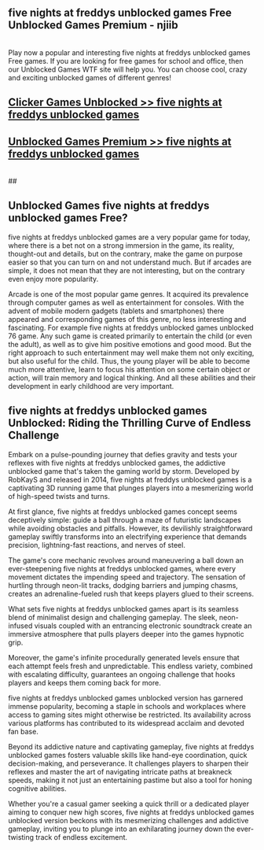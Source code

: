 ## five nights at freddys unblocked games Free Unblocked Games Premium - njiib <br>
<br>
Play now a popular and interesting five nights at freddys unblocked games Free games. If you are looking for free games for school and office, then our Unblocked Games WTF site will help you. You can choose cool, crazy and exciting unblocked games of different genres!


##  [Clicker Games Unblocked >> five nights at freddys unblocked games](http://freeplayer.one?title=five_nights_at_freddys_unblocked_games&ref=05)

##  [Unblocked Games Premium >> five nights at freddys unblocked games](http://freeplayer.one?title=five_nights_at_freddys_unblocked_games&ref=05)
  <br>
  ##



## Unblocked Games five nights at freddys unblocked games Free?

five nights at freddys unblocked games are a very popular game for today, where there is a bet not on a strong immersion in the game, its reality, thought-out and details, but on the contrary, make the game on purpose easier so that you can turn on and not understand much. But if arcades are simple, it does not mean that they are not interesting, but on the contrary even enjoy more popularity.

Arcade is one of the most popular game genres. It acquired its prevalence through computer games as well as entertainment for consoles. With the advent of mobile modern gadgets (tablets and smartphones) there appeared and corresponding games of this genre, no less interesting and fascinating. For example five nights at freddys unblocked games unblocked 76 game. Any such game is created primarily to entertain the child (or even the adult), as well as to give him positive emotions and good mood. But the right approach to such entertainment may well make them not only exciting, but also useful for the child. Thus, the young player will be able to become much more attentive, learn to focus his attention on some certain object or action, will train memory and logical thinking. And all these abilities and their development in early childhood are very important.

##  five nights at freddys unblocked games Unblocked: Riding the Thrilling Curve of Endless Challenge

Embark on a pulse-pounding journey that defies gravity and tests your reflexes with five nights at freddys unblocked games, the addictive unblocked game that's taken the gaming world by storm. Developed by RobKayS and released in 2014, five nights at freddys unblocked games is a captivating 3D running game that plunges players into a mesmerizing world of high-speed twists and turns.

At first glance, five nights at freddys unblocked games concept seems deceptively simple: guide a ball through a maze of futuristic landscapes while avoiding obstacles and pitfalls. However, its devilishly straightforward gameplay swiftly transforms into an electrifying experience that demands precision, lightning-fast reactions, and nerves of steel.

The game's core mechanic revolves around maneuvering a ball down an ever-steepening five nights at freddys unblocked games, where every movement dictates the impending speed and trajectory. The sensation of hurtling through neon-lit tracks, dodging barriers and jumping chasms, creates an adrenaline-fueled rush that keeps players glued to their screens.

What sets five nights at freddys unblocked games apart is its seamless blend of minimalist design and challenging gameplay. The sleek, neon-infused visuals coupled with an entrancing electronic soundtrack create an immersive atmosphere that pulls players deeper into the games hypnotic grip.

Moreover, the game's infinite procedurally generated levels ensure that each attempt feels fresh and unpredictable. This endless variety, combined with escalating difficulty, guarantees an ongoing challenge that hooks players and keeps them coming back for more.

five nights at freddys unblocked games unblocked version has garnered immense popularity, becoming a staple in schools and workplaces where access to gaming sites might otherwise be restricted. Its availability across various platforms has contributed to its widespread acclaim and devoted fan base.

Beyond its addictive nature and captivating gameplay, five nights at freddys unblocked games fosters valuable skills like hand-eye coordination, quick decision-making, and perseverance. It challenges players to sharpen their reflexes and master the art of navigating intricate paths at breakneck speeds, making it not just an entertaining pastime but also a tool for honing cognitive abilities.

Whether you're a casual gamer seeking a quick thrill or a dedicated player aiming to conquer new high scores, five nights at freddys unblocked games unblocked version beckons with its mesmerizing challenges and addictive gameplay, inviting you to plunge into an exhilarating journey down the ever-twisting track of endless excitement.